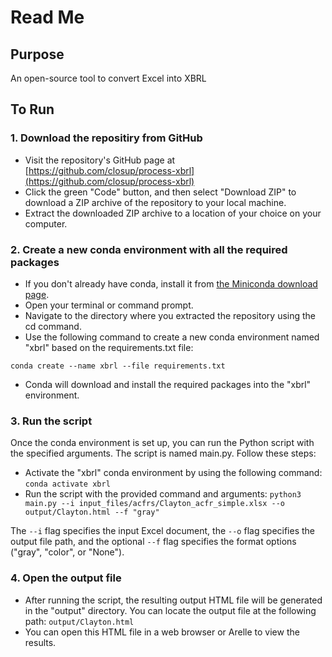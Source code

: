 # Read Me

## Purpose

An open-source tool to convert Excel into XBRL

## To Run

### 1. Download the repositiry from GitHub

 - Visit the repository's GitHub page at [https://github.com/closup/process-xbrl](https://github.com/closup/process-xbrl)
 - Click the green "Code" button, and then select "Download ZIP" to download a ZIP archive of the repository to your local machine.
 - Extract the downloaded ZIP archive to a location of your choice on your computer.

 ### 2. Create a new conda environment with all the required packages

  - If you don't already have conda, install it from [the Miniconda download page](https://docs.conda.io/projects/miniconda/en/latest/).
  - Open your terminal or command prompt.
  - Navigate to the directory where you extracted the repository using the cd command.
  - Use the following command to create a new conda environment named "xbrl" based on the requirements.txt file:

```conda create --name xbrl --file requirements.txt```

 - Conda will download and install the required packages into the "xbrl" environment.

 ### 3. Run the script

  Once the conda environment is set up, you can run the Python script with the specified arguments. The script is named main.py. Follow these steps:

  - Activate the "xbrl" conda environment by using the following command: `conda activate xbrl`
  - Run the script with the provided command and arguments: `python3 main.py --i input_files/acfrs/Clayton_acfr_simple.xlsx --o output/Clayton.html --f "gray"`

The `--i` flag specifies the input Excel document, the `--o` flag specifies the output file path, and the optional `--f` flag specifies the format options ("gray", "color", or "None").

### 4. Open the output file

 - After running the script, the resulting output HTML file will be generated in the "output" directory. You can locate the output file at the following path: `output/Clayton.html`
 - You can open this HTML file in a web browser or Arelle to view the results.
